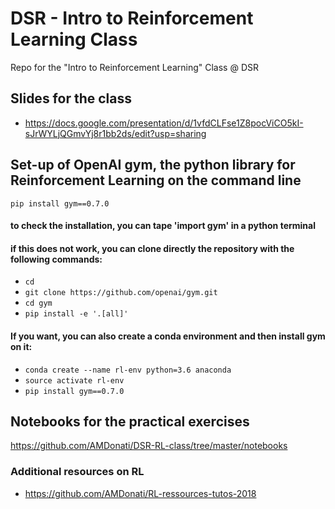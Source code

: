 # DSR - Intro to Reinforcement Learning Class
Repo for the "Intro to Reinforcement Learning" Class @ DSR

## Slides for the class
* https://docs.google.com/presentation/d/1vfdCLFse1Z8pocViCO5kI-sJrWYLjQGmvYj8r1bb2ds/edit?usp=sharing

## Set-up of OpenAI gym, the python library for Reinforcement Learning on the command line
`pip install gym==0.7.0`
#### to check the installation, you can tape 'import gym' in a python terminal
#### if this does not work, you can clone directly the repository with the following commands: 
* `cd`
* `git clone https://github.com/openai/gym.git`
* `cd gym`
* `pip install -e '.[all]'`
#### If you want, you can also create a conda environment and then install gym on it: 
* `conda create --name rl-env python=3.6 anaconda`
* `source activate rl-env`
* `pip install gym==0.7.0`

## Notebooks for the practical exercises
https://github.com/AMDonati/DSR-RL-class/tree/master/notebooks

### Additional resources on RL
* https://github.com/AMDonati/RL-ressources-tutos-2018

